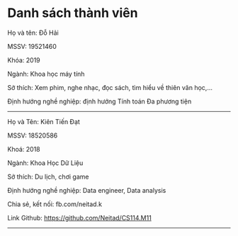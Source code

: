 # Danh sách thành viên

Họ và tên: Đỗ Hải

MSSV: 19521460

Khóa: 2019

Ngành: Khoa học máy tính

Sở thích: Xem phim, nghe nhạc, đọc sách, tìm hiểu về thiên văn học,...

Định hướng nghề nghiệp:  định hướng Tính toán Đa phương tiện

**************
Họ và Tên: Kiên Tiến Đạt

MSSV: 18520586

Khoá: 2018

Ngành: Khoa Học Dữ Liệu

Sở thích: Du lịch, chơi game

Định hướng nghề nghiệp: Data engineer, Data analysis

Chia sẻ, kết nối: fb.com/neitad.k

Link Github: https://github.com/Neitad/CS114.M11
**************

